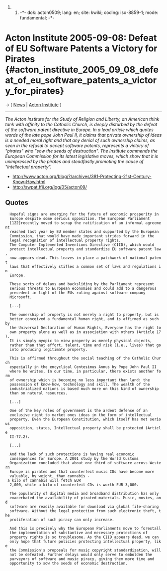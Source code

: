 1.  1.  -\*- dok: acton0509; lang: en; site: kwiki; coding: iso-8859-1;
        mode: fundamental; -\*-

# Acton Institute 2005-09-08: Defeat of EU Software Patents a Victory for Pirates {#acton_institute_2005_09_08_defeat_of_eu_software_patents_a_victory_for_pirates}

-\> \[ [ News](SwpatcninoEn "wikilink") \| [ Acton
Institute](ActonEn "wikilink") \]

------------------------------------------------------------------------

*The Acton Institute for the Study of Religion and Liberty, an American
think tank with affinity to the Catholic Church, is deeply disturbed by
the defeat of the software patent directive in Europe. In a lead article
which quotes words of the late pope John Paul II, it claims that private
ownership of ideas is a needed moral right and that any denial of such
ownership claims, as seen in the refusal to accept software patents,
represents a victory of \"pirates\" who \"sow the seeds of
destruction\". The Institute commends the European Commission for its
latest legislative moves, which show that it is unimpressed by the
pirates and steadfastly promoting the cause of \"intellectual
property\".*

-   <http://www.acton.org/blog/?/archives/381-Protecting-21st-Century-Know-How.html>
-   <http://swpat.ffii.org/log/05/acton09/>

## Quotes

`  Hopeful signs are emerging for the future of economic prosperity in`\
`  Europe despite some serious opposition. The European Parliament`\
`  [122]recently moved to scrap the ratification of an informal agreement`\
`  reached last year by EU member states and supported by the European`\
`  Commission, that would have made important strides forward in the`\
`  legal recognition of intellectual property rights.`\
`  The Computer Implemented Inventions Directive (CIID), which would`\
`  protect intellectual property and standardize EU software patent law,`\
`  now appears dead. This leaves in place a patchwork of national patent`\
`  laws that effectively stifles a common set of laws and regulations in`\
`  Europe.`

`  These sorts of delays and backsliding by the Parliament represent`\
`  serious threats to European economies and could add to a dangerous`\
`  precedent in light of the EUs ruling against software company`\
`  Microsoft. `

`  [...]`

`  The ownership of property is not merely a right to property, but is`\
`  better conceived a fundamental human right, and is affirmed as such by`\
`  the Universal Declaration of Human Rights, Everyone has the right to`\
`  own property alone as well as in association with others (Article 17).`\
`  It is simply myopic to view property as merely physical objects,`\
`  rather than that effort, talent, time and risk (i.e., lives) that go`\
`  into producing legitimate property.`

`  This is affirmed throughout the social teaching of the Catholic Church`\
`  especially in the encyclical Centesimus Annus by Pope John Paul II`\
`  where he writes, In our time, in particular, there exists another form`\
`  of ownership which is becoming no less important than land: the`\
`  possession of know-how, technology and skill. The wealth of the`\
`  industrialized nations is based much more on this kind of ownership`\
`  than on natural resources.`

`  [...]`

`  One of the key roles of government is the ardent defense of an`\
`  exclusive right to market ones ideas in the form of intellectual`\
`  property. Even the European Constitution, which itself has met serious`\
`  opposition, states, Intellectual property shall be protected (Article`\
`  II-77.2).`

`  [...]`\
`   `\
`  And the lack of such protections is having real economic`\
`  consequences for Europe. A 2001 study by the World Customs`\
`  Organization concluded that about one third of software across Western`\
`  Europe is pirated and that counterfeit music CDs have become more`\
`  valuable, by weight, than cannabis - a kilo of cannabis will fetch EUR`\
`  2,000, while a kilo of counterfeit CDs is worth EUR 3,000.`

`  The popularity of digital media and broadband distribution has only`\
`  exacerbated the availability of pirated materials. Music, movies, and`\
`  software are readily available for download via global file-sharing`\
`  software. Without the legal protection from such electronic theft, the`\
`  proliferation of such piracy can only increase.`

`  And this is precisely why the European Parliaments move to forestall`\
`  the implementation of substantive and necessary protections of`\
`  property rights is so troublesome. As the CIID appears dead, we can`\
`  only hope that future policies protecting intellectual property, like`\
`  the Commission's proposals for music copyright standardization, will`\
`  not be defeated. Further delays would only serve to embolden the`\
`  purveyors of software and music piracy, giving them more time and`\
`  opportunity to sow the seeds of economic destruction.`
